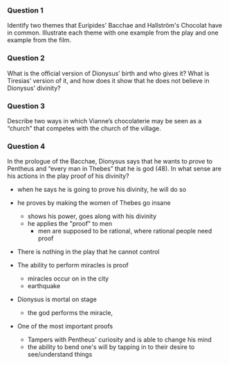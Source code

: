 ### Question 1

Identify two themes that Euripides&#39; Bacchae and Hallström&#39;s Chocolat have in common.
Illustrate each theme with one example from the play and one example from the film.

### Question 2

What is the official version of Dionysus’ birth and who gives it? What is Tiresias’ version
of it, and how does it show that he does not believe in Dionysus’ divinity?

### Question 3

Describe two ways in which Vianne’s chocolaterie may be seen as a “church” that
competes with the church of the village.

### Question 4

In the prologue of the Bacchae, Dionysus says that he wants to *prove* to Pentheus and
“every man in Thebes” that he is god (48). In what sense are his actions in the play proof of
his divinity?

- when he says he is going to prove his divinity, he will do so
- he proves by making the women of Thebes go insane
  - shows his power, goes along with his divinity
  - he applies the "proof" to men
    - men are supposed to be rational, where rational people need proof
- There is nothing in the play that he cannot control
- The ability to perform miracles is proof
  - miracles occur on in the city
  - earthquake
- Dionysus is mortal on stage
  
  - the god performs the miracle, 
- One of the most important proofs
  - Tampers with Pentheus' curiosity and is able to change his mind
  - the ability to bend one's will by tapping in to their desire to see/understand things
  
    